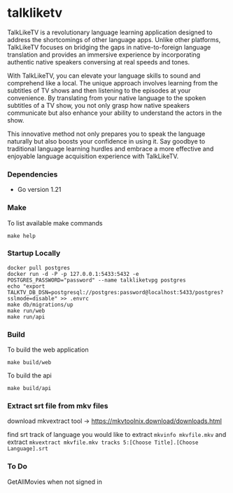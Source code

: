# talkliketv

TalkLikeTV is a revolutionary language learning application designed to address the shortcomings of other language apps. Unlike other platforms, TalkLikeTV focuses on bridging the gaps in native-to-foreign language translation and provides an immersive experience by incorporating authentic native speakers conversing at real speeds and tones.

With TalkLikeTV, you can elevate your language skills to sound and comprehend like a local. The unique approach involves learning from the subtitles of TV shows and then listening to the episodes at your convenience. By translating from your native language to the spoken subtitles of a TV show, you not only grasp how native speakers communicate but also enhance your ability to understand the actors in the show.

This innovative method not only prepares you to speak the language naturally but also boosts your confidence in using it. Say goodbye to traditional language learning hurdles and embrace a more effective and enjoyable language acquisition experience with TalkLikeTV.

### Dependencies

- Go version 1.21

### Make

To list available make commands

`make help`

### Startup Locally

```
docker pull postgres
docker run -d -P -p 127.0.0.1:5433:5432 -e POSTGRES_PASSWORD="password" --name talkliketvpg postgres
echo "export TALKTV_DB_DSN=postgresql://postgres:password@localhost:5433/postgres?sslmode=disable" >> .envrc
make db/migrations/up
make run/web
make run/api
```

### Build

To build the web application
```
make build/web
```

To build the api
```
make build/api
```

### Extract srt file from mkv files

download mkvextract tool -> https://mkvtoolnix.download/downloads.html

find srt track of language you would like to extract 
`mkvinfo mkvfile.mkv`
and extract
`mkvextract mkvfile.mkv tracks 5:[Choose Title].[Choose Language].srt`

### To Do

GetAllMovies when not signed in